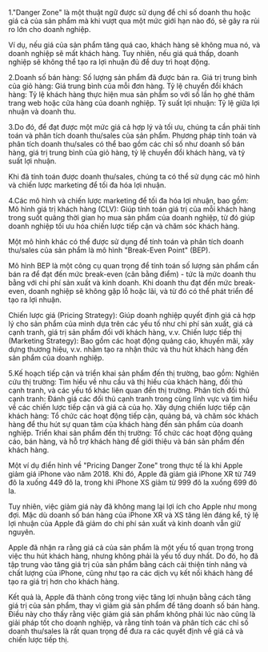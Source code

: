 1."Danger Zone" là một thuật ngữ được sử dụng để chỉ số doanh thu hoặc giá cả của sản phẩm mà khi vượt qua một mức giới hạn nào đó, sẽ gây ra rủi ro lớn cho doanh nghiệp.

Ví dụ, nếu giá của sản phẩm tăng quá cao, khách hàng sẽ không mua nó, và doanh nghiệp sẽ mất khách hàng. Tuy nhiên, nếu giá quá thấp, doanh nghiệp sẽ không thể tạo ra lợi nhuận đủ để duy trì hoạt động.


2.Doanh số bán hàng: Số lượng sản phẩm đã được bán ra.
Giá trị trung bình của giỏ hàng: Giá trung bình của mỗi đơn hàng.
Tỷ lệ chuyển đổi khách hàng: Tỷ lệ khách hàng thực hiện mua sản phẩm so với số lần họ ghé thăm trang web hoặc cửa hàng của doanh nghiệp.
Tỷ suất lợi nhuận: Tỷ lệ giữa lợi nhuận và doanh thu.

3.Do đó, để đạt được một mức giá cả hợp lý và tối ưu, chúng ta cần phải tính toán và phân tích doanh thu/sales của sản phẩm.
Phương pháp tính toán và phân tích doanh thu/sales có thể bao gồm các chỉ số như doanh số bán hàng, giá trị trung bình của giỏ hàng, tỷ lệ chuyển đổi khách hàng, và tỷ suất lợi nhuận.

Khi đã tính toán được doanh thu/sales, chúng ta có thể sử dụng các mô hình và chiến lược marketing để tối đa hóa lợi nhuận.

4.Các mô hình và chiến lược marketing để tối đa hóa lợi nhuận, bao gồm:
Mô hình giá trị khách hàng (CLV): Giúp tính toán giá trị của mỗi khách hàng trong suốt quãng thời gian họ mua sản phẩm của doanh nghiệp, từ đó giúp doanh nghiệp tối ưu hóa chiến lược tiếp cận và chăm sóc khách hàng.

Một mô hình khác có thể được sử dụng để tính toán và phân tích doanh thu/sales của sản phẩm là mô hình "Break-Even Point" (BEP).

Mô hình BEP là một công cụ quan trọng để tính toán số lượng sản phẩm cần bán ra để đạt đến mức break-even (cân bằng điểm) - tức là mức doanh thu bằng với chi phí sản xuất và kinh doanh. Khi doanh thu đạt đến mức break-even, doanh nghiệp sẽ không gặp lỗ hoặc lãi, và từ đó có thể phát triển để tạo ra lợi nhuận.

Chiến lược giá (Pricing Strategy): Giúp doanh nghiệp quyết định giá cả hợp lý cho sản phẩm của mình dựa trên các yếu tố như chi phí sản xuất, giá cả cạnh tranh, giá trị sản phẩm đối với khách hàng, v.v.
Chiến lược tiếp thị (Marketing Strategy): Bao gồm các hoạt động quảng cáo, khuyến mãi, xây dựng thương hiệu, v.v. nhằm tạo ra nhận thức và thu hút khách hàng đến sản phẩm của doanh nghiệp.



5.Kế hoạch tiếp cận và triển khai sản phẩm đến thị trường, bao gồm:
Nghiên cứu thị trường: Tìm hiểu về nhu cầu và thị hiếu của khách hàng, đối thủ cạnh tranh, và các yếu tố khác liên quan đến thị trường.
Phân tích đối thủ cạnh tranh: Đánh giá các đối thủ cạnh tranh trong cùng lĩnh vực và tìm hiểu về các chiến lược tiếp cận và giá cả của họ.
Xây dựng chiến lược tiếp cận khách hàng: Tổ chức các hoạt động tiếp cận, quảng bá, và chăm sóc khách hàng để thu hút sự quan tâm của khách hàng đến sản phẩm của doanh nghiệp.
Triển khai sản phẩm đến thị trường: Tổ chức các hoạt động quảng cáo, bán hàng, và hỗ trợ khách hàng để giới thiệu và bán sản phẩm đến khách hàng.

Một ví dụ điển hình về "Pricing Danger Zone" trong thực tế là khi Apple giảm giá iPhone vào năm 2018. Khi đó, Apple đã giảm giá iPhone XR từ 749 đô la xuống 449 đô la, trong khi iPhone XS giảm từ 999 đô la xuống 699 đô la.

Tuy nhiên, việc giảm giá này đã không mang lại lợi ích cho Apple như mong đợi. Mặc dù doanh số bán hàng của iPhone XR và XS tăng lên đáng kể, tỷ lệ lợi nhuận của Apple đã giảm do chi phí sản xuất và kinh doanh vẫn giữ nguyên.

Apple đã nhận ra rằng giá cả của sản phẩm là một yếu tố quan trọng trong việc thu hút khách hàng, nhưng không phải là yếu tố duy nhất. Do đó, họ đã tập trung vào tăng giá trị của sản phẩm bằng cách cải thiện tính năng và chất lượng của iPhone, cũng như tạo ra các dịch vụ kết nối khách hàng để tạo ra giá trị hơn cho khách hàng.

Kết quả là, Apple đã thành công trong việc tăng lợi nhuận bằng cách tăng giá trị của sản phẩm, thay vì giảm giá sản phẩm để tăng doanh số bán hàng. Điều này cho thấy rằng việc giảm giá sản phẩm không phải lúc nào cũng là giải pháp tốt cho doanh nghiệp, và rằng tính toán và phân tích các chỉ số doanh thu/sales là rất quan trọng để đưa ra các quyết định về giá cả và chiến lược tiếp thị.